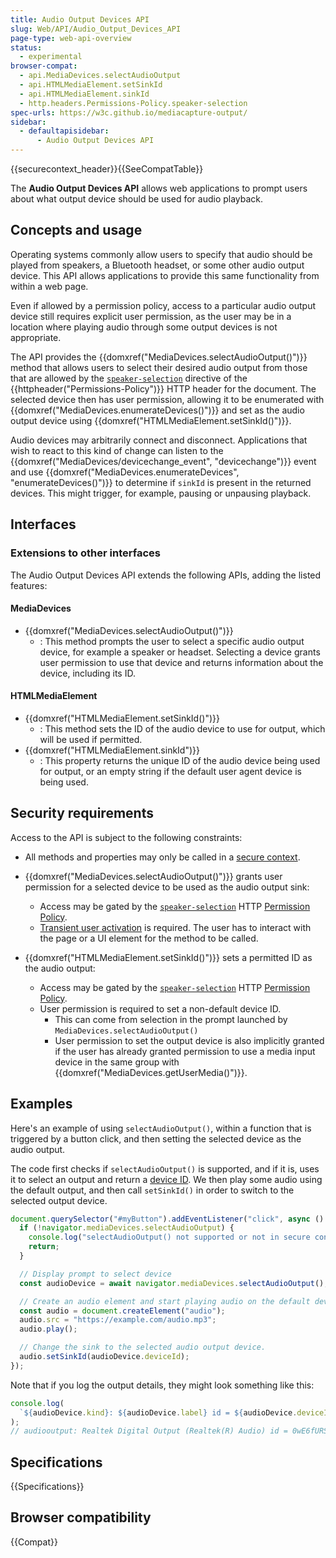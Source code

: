 ```yaml
---
title: Audio Output Devices API
slug: Web/API/Audio_Output_Devices_API
page-type: web-api-overview
status:
  - experimental
browser-compat:
  - api.MediaDevices.selectAudioOutput
  - api.HTMLMediaElement.setSinkId
  - api.HTMLMediaElement.sinkId
  - http.headers.Permissions-Policy.speaker-selection
spec-urls: https://w3c.github.io/mediacapture-output/
sidebar:
  - defaultapisidebar:
      - Audio Output Devices API
---
```


{{securecontext_header}}{{SeeCompatTable}}

The **Audio Output Devices API** allows web applications to prompt users about what output device should be used for audio playback.

## Concepts and usage

Operating systems commonly allow users to specify that audio should be played from speakers, a Bluetooth headset, or some other audio output device.
This API allows applications to provide this same functionality from within a web page.

Even if allowed by a permission policy, access to a particular audio output device still requires explicit user permission, as the user may be in a location where playing audio through some output devices is not appropriate.

The API provides the {{domxref("MediaDevices.selectAudioOutput()")}} method that allows users to select their desired audio output from those that are allowed by the [`speaker-selection`](/en-US/docs/Web/HTTP/Reference/Headers/Permissions-Policy/speaker-selection) directive of the {{httpheader("Permissions-Policy")}} HTTP header for the document.
The selected device then has user permission, allowing it to be enumerated with {{domxref("MediaDevices.enumerateDevices()")}} and set as the audio output device using {{domxref("HTMLMediaElement.setSinkId()")}}.

Audio devices may arbitrarily connect and disconnect.
Applications that wish to react to this kind of change can listen to the {{domxref("MediaDevices/devicechange_event", "devicechange")}} event and use {{domxref("MediaDevices.enumerateDevices", "enumerateDevices()")}} to determine if `sinkId` is present in the returned devices.
This might trigger, for example, pausing or unpausing playback.

## Interfaces

### Extensions to other interfaces

The Audio Output Devices API extends the following APIs, adding the listed features:

#### MediaDevices

- {{domxref("MediaDevices.selectAudioOutput()")}}
  - : This method prompts the user to select a specific audio output device, for example a speaker or headset.
    Selecting a device grants user permission to use that device and returns information about the device, including its ID.

#### HTMLMediaElement

- {{domxref("HTMLMediaElement.setSinkId()")}}
  - : This method sets the ID of the audio device to use for output, which will be used if permitted.
- {{domxref("HTMLMediaElement.sinkId")}}
  - : This property returns the unique ID of the audio device being used for output, or an empty string if the default user agent device is being used.

## Security requirements

Access to the API is subject to the following constraints:

- All methods and properties may only be called in a [secure context](/en-US/docs/Web/Security/Secure_Contexts).

- {{domxref("MediaDevices.selectAudioOutput()")}} grants user permission for a selected device to be used as the audio output sink:
  - Access may be gated by the [`speaker-selection`](/en-US/docs/Web/HTTP/Reference/Headers/Permissions-Policy/speaker-selection) HTTP [Permission Policy](/en-US/docs/Web/HTTP/Guides/Permissions_Policy).
  - [Transient user activation](/en-US/docs/Web/Security/User_activation) is required.
    The user has to interact with the page or a UI element for the method to be called.

- {{domxref("HTMLMediaElement.setSinkId()")}} sets a permitted ID as the audio output:
  - Access may be gated by the [`speaker-selection`](/en-US/docs/Web/HTTP/Reference/Headers/Permissions-Policy/speaker-selection) HTTP [Permission Policy](/en-US/docs/Web/HTTP/Guides/Permissions_Policy).
  - User permission is required to set a non-default device ID.
    - This can come from selection in the prompt launched by `MediaDevices.selectAudioOutput()`
    - User permission to set the output device is also implicitly granted if the user has already granted permission to use a media input device in the same group with {{domxref("MediaDevices.getUserMedia()")}}.

<!-- The line below is "true" but this is not implemented in any browser -->
<!-- The permission status can be queried using the [Permissions API](/en-US/docs/Web/API/Permissions_API) method [`navigator.permissions.query()`](/en-US/docs/Web/API/Permissions/query), passing a permission descriptor with the `speaker-selection` permission. -->

## Examples

Here's an example of using `selectAudioOutput()`, within a function that is triggered by a button click, and then setting the selected device as the audio output.

The code first checks if `selectAudioOutput()` is supported, and if it is, uses it to select an output and return a [device ID](/en-US/docs/Web/API/MediaDeviceInfo/deviceId).
We then play some audio using the default output, and then call `setSinkId()` in order to switch to the selected output device.

```js
document.querySelector("#myButton").addEventListener("click", async () => {
  if (!navigator.mediaDevices.selectAudioOutput) {
    console.log("selectAudioOutput() not supported or not in secure context.");
    return;
  }

  // Display prompt to select device
  const audioDevice = await navigator.mediaDevices.selectAudioOutput();

  // Create an audio element and start playing audio on the default device
  const audio = document.createElement("audio");
  audio.src = "https://example.com/audio.mp3";
  audio.play();

  // Change the sink to the selected audio output device.
  audio.setSinkId(audioDevice.deviceId);
});
```

Note that if you log the output details, they might look something like this:

```js
console.log(
  `${audioDevice.kind}: ${audioDevice.label} id = ${audioDevice.deviceId}`,
);
// audiooutput: Realtek Digital Output (Realtek(R) Audio) id = 0wE6fURSZ20H0N2NbxqgowQJLWbwo+5ablCVVJwRM3k=
```

## Specifications

{{Specifications}}

## Browser compatibility

{{Compat}}
